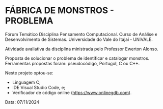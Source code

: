 # FÁBRICA DE MONSTROS - PROBLEMA

Fórum Temático Disciplina Pensamento Computacional.
Curso de Análise e Desenvolvimento de Sistemas.
Universidade do Vale do Itajaí - UNIVALE.

Atividade avaliativa da disciplina ministrada pelo Professor Ewerton Alonso.

Proposta de solucionar o problema de identificar e catalogar monstros.
Ferramentas propostas foram: pseudocódigo, Portugol, C ou C++.

Neste projeto optou-se:
 - Linguagem C;
 - IDE Visual Studio Code, e;
 - Verificador de código online (https://www.onlinegdb.com).


 Data: 07/11/2024